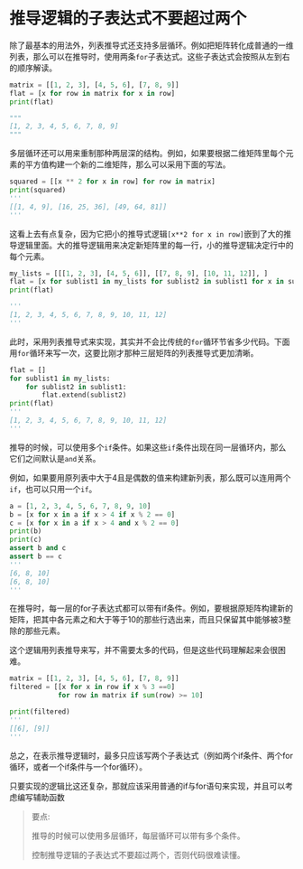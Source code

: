 # 推导逻辑的子表达式不要超过两个

除了最基本的用法外，列表推导式还支持多层循环。例如把矩阵转化成普通的一维列表，那么可以在推导时，使用两条`for`子表达式。这些子表达式会按照从左到右的顺序解读。

```python
matrix = [[1, 2, 3], [4, 5, 6], [7, 8, 9]]
flat = [x for row in matrix for x in row]
print(flat)

"""
[1, 2, 3, 4, 5, 6, 7, 8, 9]
"""
```

多层循环还可以用来重制那种两层深的结构。例如，如果要根据二维矩阵里每个元素的平方值构建一个新的二维矩阵，那么可以采用下面的写法。

```python
squared = [[x ** 2 for x in row] for row in matrix]
print(squared)
'''
[[1, 4, 9], [16, 25, 36], [49, 64, 81]]
'''
```

这看上去有点复杂，因为它把小的推导式逻辑`[x**2 for x in row]`嵌到了大的推导逻辑里面。大的推导逻辑用来决定新矩阵里的每一行，小的推导逻辑决定行中的每个元素。

```python
my_lists = [[[1, 2, 3], [4, 5, 6]], [[7, 8, 9], [10, 11, 12]], ]
flat = [x for sublist1 in my_lists for sublist2 in sublist1 for x in sublist2]
print(flat)

'''
[1, 2, 3, 4, 5, 6, 7, 8, 9, 10, 11, 12]
'''
```

此时，采用列表推导式来实现，其实并不会比传统的`for`循环节省多少代码。下面用`for`循环来写一次，这要比刚才那种三层矩阵的列表推导式更加清晰。

```python
flat = []
for sublist1 in my_lists:
    for sublist2 in sublist1:
        flat.extend(sublist2)
print(flat)
'''
[1, 2, 3, 4, 5, 6, 7, 8, 9, 10, 11, 12]
'''
```

推导的时候，可以使用多个`if`条件。如果这些`if`条件出现在同一层循环内，那么它们之间默认是`and`关系。

例如，如果要用原列表中大于4且是偶数的值来构建新列表，那么既可以连用两个`if`，也可以只用一个`if`。

```python
a = [1, 2, 3, 4, 5, 6, 7, 8, 9, 10]
b = [x for x in a if x > 4 if x % 2 == 0]
c = [x for x in a if x > 4 and x % 2 == 0]
print(b)
print(c)
assert b and c
assert b == c
'''
[6, 8, 10]
[6, 8, 10]
'''
```

在推导时，每一层的for子表达式都可以带有if条件。例如，要根据原矩阵构建新的矩阵，把其中各元素之和大于等于10的那些行选出来，而且只保留其中能够被3整除的那些元素。

这个逻辑用列表推导来写，并不需要太多的代码，但是这些代码理解起来会很困难。



```python
matrix = [[1, 2, 3], [4, 5, 6], [7, 8, 9]]
filtered = [[x for x in row if x % 3 ==0]
            for row in matrix if sum(row) >= 10]

print(filtered)
'''
[[6], [9]]
'''
```

总之，在表示推导逻辑时，最多只应该写两个子表达式（例如两个if条件、两个for循环，或者一个if条件与一个for循环）。

只要实现的逻辑比这还复杂，那就应该采用普通的if与for语句来实现，并且可以考虑编写辅助函数



> 要点:
>
> 推导的时候可以使用多层循环，每层循环可以带有多个条件。
>
> 控制推导逻辑的子表达式不要超过两个，否则代码很难读懂。
